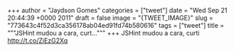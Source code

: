 
+++
author = "Jaydson Gomes"
categories = ["tweet"]
date = "Wed Sep 21 20:44:39 +0000 2011"
draft = false
image = "{TWEET_IMAGE}"
slug = "773643c4f52d3ca356178ab04ed91fd74b580616"
tags = ["tweet"]
title = """JSHint mudou a cara, curt..."""
+++
JSHint mudou a cara, curti http://t.co/ZiEzG2Xq
